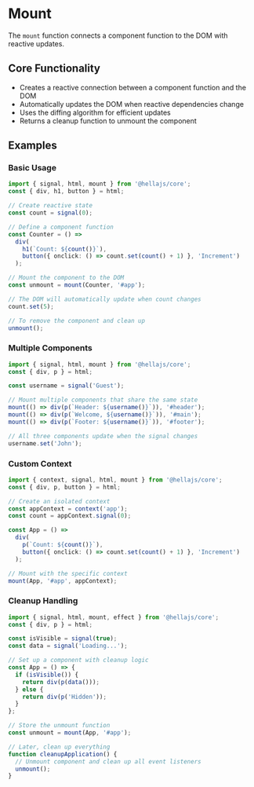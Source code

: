 # Mount

The `mount` function connects a component function to the DOM with reactive updates.

## Core Functionality

- Creates a reactive connection between a component function and the DOM
- Automatically updates the DOM when reactive dependencies change
- Uses the diffing algorithm for efficient updates
- Returns a cleanup function to unmount the component

## Examples

### Basic Usage

```typescript
import { signal, html, mount } from '@hellajs/core';
const { div, h1, button } = html;

// Create reactive state
const count = signal(0);

// Define a component function
const Counter = () => 
  div(
    h1(`Count: ${count()}`),
    button({ onclick: () => count.set(count() + 1) }, 'Increment')
  );

// Mount the component to the DOM
const unmount = mount(Counter, '#app');

// The DOM will automatically update when count changes
count.set(5);

// To remove the component and clean up
unmount();
```

### Multiple Components

```typescript
import { signal, html, mount } from '@hellajs/core';
const { div, p } = html;

const username = signal('Guest');

// Mount multiple components that share the same state
mount(() => div(p(`Header: ${username()}`)), '#header');
mount(() => div(p(`Welcome, ${username()}`)), '#main');
mount(() => div(p(`Footer: ${username()}`)), '#footer');

// All three components update when the signal changes
username.set('John');
```

### Custom Context

```typescript
import { context, signal, html, mount } from '@hellajs/core';
const { div, p, button } = html;

// Create an isolated context
const appContext = context('app');
const count = appContext.signal(0);

const App = () => 
  div(
    p(`Count: ${count()}`),
    button({ onclick: () => count.set(count() + 1) }, 'Increment')
  );

// Mount with the specific context
mount(App, '#app', appContext);
```

### Cleanup Handling

```typescript
import { signal, html, mount, effect } from '@hellajs/core';
const { div, p } = html;

const isVisible = signal(true);
const data = signal('Loading...');

// Set up a component with cleanup logic
const App = () => {
  if (isVisible()) {
    return div(p(data()));
  } else {
    return div(p('Hidden'));
  }
};

// Store the unmount function
const unmount = mount(App, '#app');

// Later, clean up everything
function cleanupApplication() {
  // Unmount component and clean up all event listeners
  unmount();
}
```
